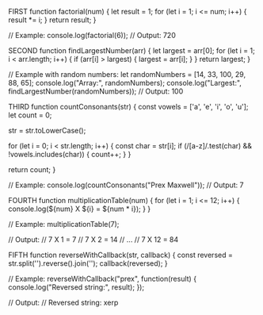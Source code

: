 FIRST
function factorial(num) {
  let result = 1;
  for (let i = 1; i <= num; i++) {
    result *= i;
  }
  return result;
}

// Example:
console.log(factorial(6)); // Output: 720

SECOND
function findLargestNumber(arr) {
  let largest = arr[0];
  for (let i = 1; i < arr.length; i++) {
    if (arr[i] > largest) {
      largest = arr[i];
    }
  }
  return largest;
}

// Example with random numbers:
let randomNumbers = [14, 33, 100, 29, 88, 65];
console.log("Array:", randomNumbers);
console.log("Largest:", findLargestNumber(randomNumbers)); // Output: 100

THIRD
function countConsonants(str) {
  const vowels = ['a', 'e', 'i', 'o', 'u'];
  let count = 0;

  str = str.toLowerCase();

  for (let i = 0; i < str.length; i++) {
    const char = str[i];
    if (/[a-z]/.test(char) && !vowels.includes(char)) {
      count++;
    }
  }

  return count;
}

// Example:
console.log(countConsonants("Prex Maxwell")); // Output: 7

FOURTH
function multiplicationTable(num) {
  for (let i = 1; i <= 12; i++) {
    console.log(${num} X ${i} = ${num * i});
  }
}

// Example:
multiplicationTable(7);

// Output:
// 7 X 1 = 7
// 7 X 2 = 14
// ...
// 7 X 12 = 84

FIFTH
function reverseWithCallback(str, callback) {
  const reversed = str.split('').reverse().join('');
  callback(reversed);
}

// Example:
reverseWithCallback("prex", function(result) {
  console.log("Reversed string:", result);
});

// Output:
// Reversed string: xerp
